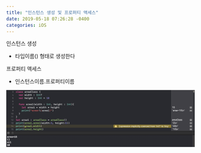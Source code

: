 ```yaml
---
title: "인스턴스 생성 및 프로퍼티 액세스"
date: 2019-05-18 07:26:28 -0400
categories: iOS
---
```

인스턴스 생성
- 타입이름() 형태로 생성한다

프로퍼티 액세스
- 인스턴스이름.프로퍼티이름

![Instance1](/img/Instance1.png)


